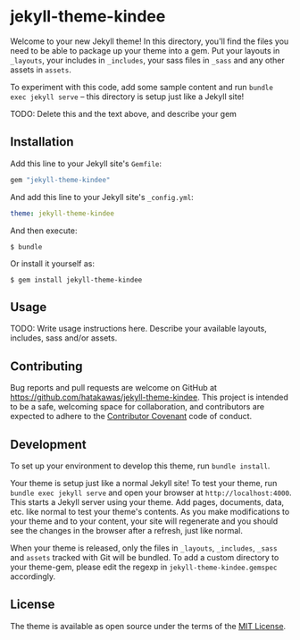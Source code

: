 # jekyll-theme-kindee

Welcome to your new Jekyll theme! In this directory, you'll find the files you need to be able to package up your theme into a gem. Put your layouts in `_layouts`, your includes in `_includes`, your sass files in `_sass` and any other assets in `assets`.

To experiment with this code, add some sample content and run `bundle exec jekyll serve` – this directory is setup just like a Jekyll site!

TODO: Delete this and the text above, and describe your gem


## Installation

Add this line to your Jekyll site's `Gemfile`:

```ruby
gem "jekyll-theme-kindee"
```

And add this line to your Jekyll site's `_config.yml`:

```yaml
theme: jekyll-theme-kindee
```

And then execute:

    $ bundle

Or install it yourself as:

    $ gem install jekyll-theme-kindee

## Usage

TODO: Write usage instructions here. Describe your available layouts, includes, sass and/or assets.

## Contributing

Bug reports and pull requests are welcome on GitHub at https://github.com/hatakawas/jekyll-theme-kindee. This project is intended to be a safe, welcoming space for collaboration, and contributors are expected to adhere to the [Contributor Covenant](http://contributor-covenant.org) code of conduct.

## Development

To set up your environment to develop this theme, run `bundle install`.

Your theme is setup just like a normal Jekyll site! To test your theme, run `bundle exec jekyll serve` and open your browser at `http://localhost:4000`. This starts a Jekyll server using your theme. Add pages, documents, data, etc. like normal to test your theme's contents. As you make modifications to your theme and to your content, your site will regenerate and you should see the changes in the browser after a refresh, just like normal.

When your theme is released, only the files in `_layouts`, `_includes`, `_sass` and `assets` tracked with Git will be bundled.
To add a custom directory to your theme-gem, please edit the regexp in `jekyll-theme-kindee.gemspec` accordingly.

## License

The theme is available as open source under the terms of the [MIT License](https://opensource.org/licenses/MIT).

